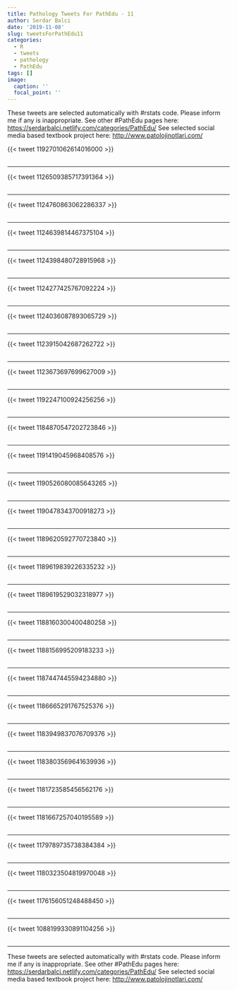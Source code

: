```yaml
---
title: Pathology Tweets For PathEdu - 11
author: Serdar Balci
date: '2019-11-08'
slug: tweetsForPathEdu11
categories:
  - R
  - tweets
  - pathology
  - PathEdu
tags: []
image:
  caption: ''
  focal_point: ''
---
```



These tweets are selected automatically with #rstats code. Please inform me if any is inappropriate.
See other #PathEdu pages here: https://serdarbalci.netlify.com/categories/PathEdu/ 
See selected social media based textbook project here: http://www.patolojinotlari.com/

{{< tweet 1192701062614016000 >}}
<br>
<br>
<hr>
{{< tweet 1126509385717391364 >}}
<br>
<br>
<hr>
{{< tweet 1124760863062286337 >}}
<br>
<br>
<hr>
{{< tweet 1124639814467375104 >}}
<br>
<br>
<hr>
{{< tweet 1124398480728915968 >}}
<br>
<br>
<hr>
{{< tweet 1124277425767092224 >}}
<br>
<br>
<hr>
{{< tweet 1124036087893065729 >}}
<br>
<br>
<hr>
{{< tweet 1123915042687262722 >}}
<br>
<br>
<hr>
{{< tweet 1123673697699627009 >}}
<br>
<br>
<hr>
{{< tweet 1192247100924256256 >}}
<br>
<br>
<hr>
{{< tweet 1184870547202723846 >}}
<br>
<br>
<hr>
{{< tweet 1191419045968408576 >}}
<br>
<br>
<hr>
{{< tweet 1190526080085643265 >}}
<br>
<br>
<hr>
{{< tweet 1190478343700918273 >}}
<br>
<br>
<hr>
{{< tweet 1189620592770723840 >}}
<br>
<br>
<hr>
{{< tweet 1189619839226335232 >}}
<br>
<br>
<hr>
{{< tweet 1189619529032318977 >}}
<br>
<br>
<hr>
{{< tweet 1188160300400480258 >}}
<br>
<br>
<hr>
{{< tweet 1188156995209183233 >}}
<br>
<br>
<hr>
{{< tweet 1187447445594234880 >}}
<br>
<br>
<hr>
{{< tweet 1186665291767525376 >}}
<br>
<br>
<hr>
{{< tweet 1183949837076709376 >}}
<br>
<br>
<hr>
{{< tweet 1183803569641639936 >}}
<br>
<br>
<hr>
{{< tweet 1181723585456562176 >}}
<br>
<br>
<hr>
{{< tweet 1181667257040195589 >}}
<br>
<br>
<hr>
{{< tweet 1179789735738384384 >}}
<br>
<br>
<hr>
{{< tweet 1180323504819970048 >}}
<br>
<br>
<hr>
{{< tweet 1176156051248488450 >}}
<br>
<br>
<hr>
{{< tweet 1088199330891104256 >}}
<br>
<br>
<hr>


These tweets are selected automatically with #rstats code. Please inform me if any is inappropriate.
See other #PathEdu pages here: https://serdarbalci.netlify.com/categories/PathEdu/ 
See selected social media based textbook project here: http://www.patolojinotlari.com/
